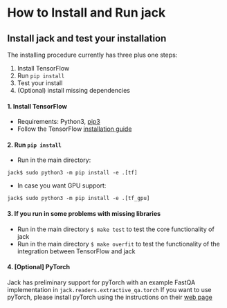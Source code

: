 # How to Install and Run jack

## Install jack and test your installation

The installing procedure currently has three plus one steps:
  1. Install TensorFlow
  2. Run `pip install`
  3. Test your install
  4. (Optional) install missing dependencies

#### 1. Install TensorFlow
  - Requirements: Python3, [pip3](http://stackoverflow.com/questions/6587507/how-to-install-pip-with-python-3)
  - Follow the TensorFlow [installation guide](https://www.tensorflow.org/get_started/os_setup)

#### 2. Run `pip install`
  - Run in the main directory:
```
jack$ sudo python3 -m pip install -e .[tf]
```
  - In case you want GPU support:
```
jack$ sudo python3 -m pip install -e .[tf_gpu]
```

#### 3. If you run in some problems with missing libraries
  - Run in the main directory `$ make test` to test the core functionality of jack
  - Run in the main directory `$ make overfit` to test the functionality of the integration between TensorFlow and jack

#### 4. [Optional] PyTorch
Jack has preliminary support for pyTorch with an example FastQA implementation in `jack.readers.extractive_qa.torch`
If you want to use pyTorch, please install pyTorch using the instructions on their [web page](http://pytorch.org/)

